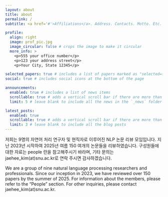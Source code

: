```yaml
---
layout: about
title: about
permalink: /
subtitle: <a href='#'>Affiliations</a>. Address. Contacts. Motto. Etc.

profile:
  align: right
  image: prof_pic.jpg
  image_circular: false # crops the image to make it circular
  more_info: >
    <p>555 your office number</p>
    <p>123 your address street</p>
    <p>Your City, State 12345</p>

selected_papers: true # includes a list of papers marked as "selected={true}"
social: true # includes social icons at the bottom of the page

announcements:
  enabled: true # includes a list of news items
  scrollable: true # adds a vertical scroll bar if there are more than 3 news items
  limit: 5 # leave blank to include all the news in the `_news` folder

latest_posts:
  enabled: true
  scrollable: true # adds a vertical scroll bar if there are more than 3 new posts items
  limit: 3 # leave blank to include all the blog posts
---
```


저희는 9명의 자연어 처리 연구자 및 현직자로 이루어진 NLP 논문 리뷰 모임입니다. 지난 2023년 시작하여 2025년 여름 150 여개의 논문들을 리뷰하였습니다. 구성원들에 대한 자료는 people 란을 참고해주시기 바라며, 기타 문의는 jaehee_kim(at)snu.ac.kr로 연락 주시면 감사하겠습니다.

We are a group of nine natural language processing researchers and professionals. Since our inception in 2023, we have reviewed over 150 papers by the summer of 2025. For information about the members, please refer to the “People” section. For other inquiries, please contact jaehee_kim(at)snu.ac.kr.
